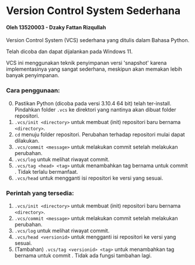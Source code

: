 # Version Control System Sederhana

#### Oleh 13520003 - Dzaky Fattan Rizqullah

Version Control System (VCS) sederhana yang ditulis dalam Bahasa Python.

Telah dicoba dan dapat dijalankan pada Windows 11.

VCS ini menggunakan teknik penyimpanan versi 'snapshot' karena implementasinya yang sangat sederhana, meskipun akan memakan lebih banyak penyimpanan.

### Cara penggunaan:
0. Pastikan Python (dicoba pada versi 3.10.4 64 bit) telah ter-install. Pindahkan folder `.vcs` ke direktori yang nantinya akan dibuat folder repositori.
1. `.vcs/init <directory>` untuk membuat (init) repositori baru bernama `<directory>`.
2. `cd` menuju folder repositori. Perubahan terhadap repositori mulai dapat dilakukan.
3. `.vcs/commit <message>` untuk melakukan commit setelah melakukan perubahan.
4. `.vcs/log` untuk melihat riwayat commit.
5. `.vcs/tag <head> <tag>` untuk menambahkan tag bernama <tag> untuk commit <head>. Tidak terlalu bermanfaat.
6. `.vcs/head` untuk mengganti isi repositori ke versi yang sesuai.

### Perintah yang tersedia:
1. `.vcs/init <directory>` untuk membuat (init) repositori baru bernama `<directory>`.
2. `.vcs/commit <message>` untuk melakukan commit setelah melakukan perubahan.
3. `.vcs/log` untuk melihat riwayat commit.
4. `.vcs/head <versionid>` untuk mengganti isi repositori ke versi yang sesuai.
5. (Tambahan) `.vcs/tag <versionid> <tag>` untuk menambahkan tag bernama <tag> untuk commit <versionid>. Tidak ada fungsi tambahan lagi.
